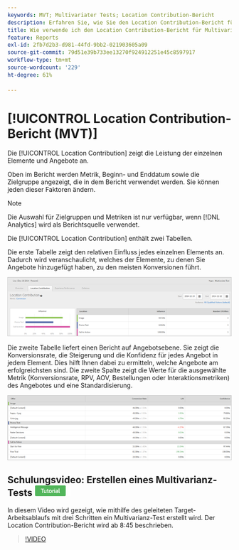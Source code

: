 ```yaml
---
keywords: MVT; Multivariater Tests; Location Contribution-Bericht
description: Erfahren Sie, wie Sie den Location Contribution-Bericht für die Adobe verwenden [!DNL Target] Erlebnis-Targeting-Aktivitäten, die die Leistung der einzelnen Elemente und Angebote anzeigen.
title: Wie verwende ich den Location Contribution-Bericht für Multivarianz-Tests?
feature: Reports
exl-id: 2fb7d2b3-d981-44fd-9bb2-021903605a09
source-git-commit: 79d51e39b733ee13270f924912251e45c8597917
workflow-type: tm+mt
source-wordcount: '229'
ht-degree: 61%

---
```


# [!UICONTROL Location Contribution-Bericht (MVT)]

Die [!UICONTROL Location Contribution] zeigt die Leistung der einzelnen Elemente und Angebote an.

Oben im Bericht werden Metrik, Beginn- und Enddatum sowie die Zielgruppe angezeigt, die in dem Bericht verwendet werden. Sie können jeden dieser Faktoren ändern.

>[!NOTE]
>
>Die Auswahl für Zielgruppen und Metriken ist nur verfügbar, wenn [!DNL Analytics] wird als Berichtsquelle verwendet.

Die [!UICONTROL Location Contribution] enthält zwei Tabellen.

Die erste Tabelle zeigt den relativen Einfluss jedes einzelnen Elements an. Dadurch wird veranschaulicht, welches der Elemente, zu denen Sie Angebote hinzugefügt haben, zu den meisten Konversionen führt.

![Location Contribution-Bericht in Adobe Target](/help/main/c-reports/assets/locationcontributiontop.png)

Die zweite Tabelle liefert einen Bericht auf Angebotsebene. Sie zeigt die Konversionsrate, die Steigerung und die Konfidenz für jedes Angebot in jedem Element. Dies hilft Ihnen dabei zu ermitteln, welche Angebote am erfolgreichsten sind. Die zweite Spalte zeigt die Werte für die ausgewählte Metrik (Konversionsrate, RPV, AOV, Bestellungen oder Interaktionsmetriken) des Angebotes und eine Standardisierung.

![Location Contribution-Bericht in Adobe Target](/help/main/c-reports/assets/locationcontributionbottom.png)

## Schulungsvideo: Erstellen eines Multivarianz-Tests ![Tutorial-Badge](/help/main/assets/tutorial.png)

In diesem Video wird gezeigt, wie mithilfe des geleiteten Target-Arbeitsablaufs mit drei Schritten ein Multivarianz-Test erstellt wird. Der Location Contribution-Bericht wird ab 8:45 beschrieben.

>[!VIDEO](https://video.tv.adobe.com/v/17395)
